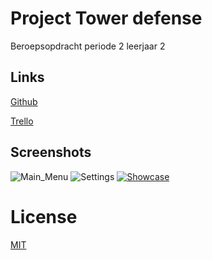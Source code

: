 # Project Tower defense
Beroepsopdracht periode 2 leerjaar 2

## Links

[Github](https://github.com/DanielNijkamp/Tower_Defense)

[Trello](https://trello.com/b/wgsrcJFx/tower-defense)


## Screenshots

![Main_Menu](https://cdn.discordapp.com/attachments/854772935573897249/888006055555108874/unknown.png)
![Settings](https://cdn.discordapp.com/attachments/854772935573897249/888006190066462740/unknown.png)
[![Showcase](https://cdn.discordapp.com/attachments/905227323740151818/905392913217908756/Logo_2.jpg)](https://youtu.be/bhug-0Y-tkQ)
# License
[MIT](https://cdn.discordapp.com/attachments/854772935573897249/885946058625151006/Trollface_non-free.png)
